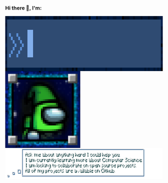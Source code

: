 ### Hi there 👋, I'm:

<img align="center" src="Assets/Titles/LoneHandymanTitle.gif" width="935" height="176" />

<img align="left" src="Assets/Profile/ProfilePhotoPixelated.gif" width="240" height="246" />
<img align="right" src="Assets/Descriptions/AboutMe.png" width="600" height="99" />


